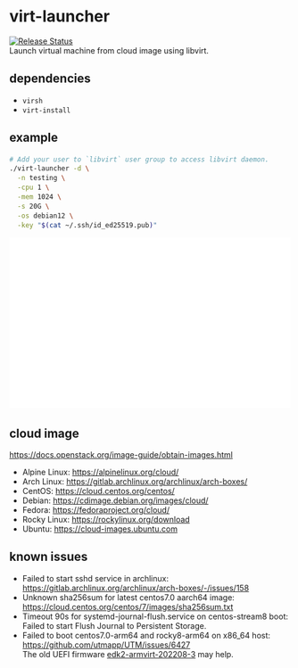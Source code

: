 # virt-launcher
[![Release Status](https://github.com/whoisnian/virt-launcher/actions/workflows/release.yml/badge.svg)](https://github.com/whoisnian/virt-launcher/actions/workflows/release.yml)  
Launch virtual machine from cloud image using libvirt.

## dependencies
* `virsh`
* `virt-install`

## example
```sh
# Add your user to `libvirt` user group to access libvirt daemon.
./virt-launcher -d \
  -n testing \
  -cpu 1 \
  -mem 1024 \
  -s 20G \
  -os debian12 \
  -key "$(cat ~/.ssh/id_ed25519.pub)"
```
![example](./example.svg)

## cloud image
https://docs.openstack.org/image-guide/obtain-images.html
* Alpine Linux: https://alpinelinux.org/cloud/
* Arch Linux: https://gitlab.archlinux.org/archlinux/arch-boxes/
* CentOS: https://cloud.centos.org/centos/
* Debian: https://cdimage.debian.org/images/cloud/
* Fedora: https://fedoraproject.org/cloud/
* Rocky Linux: https://rockylinux.org/download
* Ubuntu: https://cloud-images.ubuntu.com

## known issues
* Failed to start sshd service in archlinux:  
  https://gitlab.archlinux.org/archlinux/arch-boxes/-/issues/158
* Unknown sha256sum for latest centos7.0 aarch64 image:  
  https://cloud.centos.org/centos/7/images/sha256sum.txt
* Timeout 90s for systemd-journal-flush.service on centos-stream8 boot:  
  Failed to start Flush Journal to Persistent Storage.
* Failed to boot centos7.0-arm64 and rocky8-arm64 on x86_64 host:  
  https://github.com/utmapp/UTM/issues/6427  
  The old UEFI firmware [edk2-armvirt-202208-3](https://archive.archlinux.org/packages/e/edk2-armvirt/edk2-armvirt-202208-3-any.pkg.tar.zst) may help.
